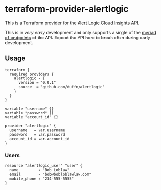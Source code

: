 # terraform-provider-alertlogic

This is a Terraform provider for the [Alert Logic Cloud Insights API](https://console.cloudinsight.alertlogic.com/api/#/).

This is in _very early_ development and only supports a single of the [myriad of endpoints](https://console.cloudinsight.alertlogic.com/api/#/) of the API. Expect the API here to break often during early development.

## Usage

```hcl
terraform {
  required_providers {
    alertlogic = {
      version = "0.0.1"
      source  = "github.com/duffn/alertlogic"
    }
  }
}

variable "username" {}
variable "password" {}
variable "account_id" {}

provider "alertlogic" {
  username   = var.username
  password   = var.password
  account_id = var.account_id
}
```

### Users

```hcl
resource "alertlogic_user" "user" {
  name         = "Bob Loblaw"
  email        = "bob@bobloblawlaw.com"
  mobile_phone = "234-555-5555"
}
```
